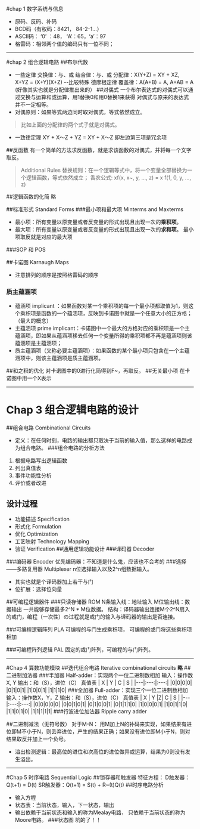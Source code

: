 #chap 1 数字系统与信息
* 原码、反码、补码
* BCD码（有权码：8421， 84-2-1...）
* ASCII码： ‘0’ ：48， ‘A’：65，‘a’：97
* 格雷码：相邻两个值的编码只有一位不同；

----------------------------------------------------------------------------------
#chap 2 组合逻辑电路
##布尔代数
* 一些定律
交换律：与、或 
结合律：与、或
分配律：X(Y+Z) = XY + XZ,  X+YZ = (X+Y)(X+Z)  --比较特殊
德摩根定律
覆盖律：A(A+B) = A,   A+AB = A (好像其实也就是分配律推出来的）
##对偶式
一个布尔表达式的对偶式可以通过交换与运算和或运算，用1替换0和用0替换1来获得
对偶式与原来的表达式并不一定相等。
* 对偶原则：如果等式两边同时取对偶式，等式依然成立。
> 比如上面的分配律的两个式子就是对偶式。

* 一致律定理
XY + X～Z + YZ = XY + X～Z
即左边第三项是冗余项

##反函数
有一个简单的方法求反函数，就是求该函数的对偶式，并将每一个文字取反。

> Additional Rules
> 替换规则：在一个逻辑等式中，将一个变量全部替换为一个逻辑函数，等式依然成立；
> 香农公式: xf(x, x~, y, ..., z) = x f(1, 0, y, ..., z)

##逻辑函数的化简
略

##标准形式 Standard Forms
###最小项和最大项 Minterms and Maxterms
* 最小项：所有变量以原变量或者反变量的形式出现且出现一次的**乘积项**。
* 最大项：所有变量以原变量或者反变量的形式出现且出现一次的**求和项**。
最小项取反就是对应的最大项

###SOP 和 POS

##卡诺图 Karnaugh Maps
* 注意排列的顺序是按照格雷码的顺序
### 质主蕴涵项
* 蕴涵项 implicant ：如果函数对某一个乘积项的每一个最小项都取值为1，则这个乘积项是函数的一个蕴涵项，反映到卡诺图中就是一个任意大小的正方格；（最大的概念）
* 主蕴涵项 prime implicant：卡诺图中一个最大的方格对应的乘积项是一个主蕴涵项，即如果从蕴涵项移去任何一个变量所得的乘积项都不再是蕴涵项则该蕴涵项是主蕴涵项；
* 质主蕴涵项（又称必要主蕴涵项）：如果函数的某个最小项只包含在一个主蕴涵项中，则该主蕴涵项是质主蕴涵项。

##和之积的优化
对卡诺图中的0进行化简得到F~，再取反。
##无关最小项
在卡诺图中用一个X表示

-----------------------------------------------------------------------------------------------------
# Chap 3 组合逻辑电路的设计
##组合电路 Combinational Circuits
* 定义：在任何时刻，电路的输出都只取决于当前的输入值，那么这样的电路成为组合电路。
###组合电路的分析方法
1. 根据电路写出逻辑函数
2. 列出真值表
3. 事件功能性分析
4. 评价或者改进

## 设计过程
* 功能描述 Specification
* 形式化 Formulation
* 优化 Optimization
* 工艺映射 Technology Mapping
* 验证 Verification
##通用逻辑功能设计
###译码器 Decoder

###编码器 Encoder
优先编码器：不知道是什么鬼，应该也不会考的
###选择——多路复用器 Multiplexer
n位选择输入以及2^n组数据输入。
* 其实也就是个译码器加上若干与门
* 位扩展：选择位向量

##可编程逻辑器件
###只读存储器 ROM
N条输入线：地址输入
M位输出线：数据输出
一共能够存储最多2^N * M位数据。
结构：译码器输出连接M个2^N扇入的或门，编程（一次性）の过程就是或门的输入与译码器的输出是否连接。

###可编程逻辑阵列 PLA
可编程的与门生成乘积项， 可编程的或门将这些乘积项相加

###可编程阵列逻辑 PAL
固定的或门阵列，可编程的与门阵列。


------------------------------------------------------------------
#Chap 4 算数功能模块
##迭代组合电路 Iterative combinational circuits
**略**
##二进制加法器
###半加器 Half-adder：实现两个一位二进制数相加
输入：操作数X, Y
输出：和（S），进位（C）
真值表
| X | Y | C | S |
|---|:---:|:---:|
|0|0|0|0|
|0|1|0|1|
|1|0|0|1|
|1|1|1|0| 
###全加器 Full-adder：实现三个一位二进制数相加
输入：操作数X，Y，Z
输出：和（S），进位（C）
真值表
| X | Y |Z| C | S |
|---|:---:|:---:|
|0|0|0|0|0|
|0|0|1|0|1|
|0|1|0|0|1|
|0|1|1|1|0|
|1|0|0|0|1|
|1|0|1|1|0| 
|1|1|0|1|0| 
|1|1|1|1|1| 
###行波进位加法器 Ripple carry adder

##二进制减法（无符号数）
对于M-N：
用M加上N的补码来实现，如果结果有进位即M不小于N，则丢弃进位，产生的结果正确；如果没有进位即M小于N，则对结果取反并加上一个负号。
* 溢出检测逻辑：最高位的进位和次高位的进位做异或运算，结果为0则没有发生溢出。

-------------------------------------------------------------------------------------------------------------------------------------------------
#Chap 5 时序电路 Sequential Logic
##锁存器和触发器
特征方程：
D触发器：Q(t+1) = D(t)
SR触发器：Q(t+1) = S(t) + R~(t)Q(t)
##时序电路分析
* 输入方程
* 状态表：当前状态，输入，下一状态，输出
* 输出依赖于当前状态和输入的称为Mealay电路， 只依赖于当前状态的称为Moore电路。
###状态图
坑的了！！

